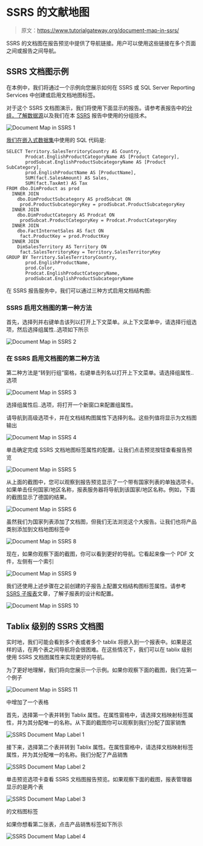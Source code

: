 # SSRS 的文献地图

> 原文：<https://www.tutorialgateway.org/document-map-in-ssrs/>

SSRS 的文档图在报告预览中提供了导航链接。用户可以使用这些链接在多个页面之间或报告之间导航。

## SSRS 文档图示例

在本例中，我们将通过一个示例向您展示如何在 SSRS 或 SQL Server Reporting Services 中创建或启用文档地图标签。

对于这个 SSRS 文档图演示，我们将使用下面显示的报告。请参考表报告中的[分组，了解](https://www.tutorialgateway.org/ssrs-grouping-in-table-reports/)[数据源](https://www.tutorialgateway.org/ssrs-shared-data-source/)以及我们在本 [SSRS](https://www.tutorialgateway.org/ssrs/) 报告中使用的分组技术。

![Document Map in SSRS 1](img/b47bdedf13c62e10f0b8a3921baa247e.png)

[我们在](https://www.tutorialgateway.org/sql/)[嵌入式数据集](https://www.tutorialgateway.org/embedded-dataset-in-ssrs/)中使用的 SQL 代码是:

```
SELECT Territory.SalesTerritoryCountry AS Country,
       Prodcat.EnglishProductCategoryName AS [Product Category], 
       prodSubcat.EnglishProductSubcategoryName AS [Product SubCategory], 
       prod.EnglishProductName AS [ProductName], 
       SUM(fact.SalesAmount) AS Sales, 
       SUM(fact.TaxAmt) AS Tax
FROM dbo.DimProduct as prod 
  INNER JOIN 
    dbo.DimProductSubcategory AS prodSubcat ON 
     prod.ProductSubcategoryKey = prodSubcat.ProductSubcategoryKey 
  INNER JOIN  
    dbo.DimProductCategory AS Prodcat ON 
     prodSubcat.ProductCategoryKey = Prodcat.ProductCategoryKey 
  INNER JOIN  
    dbo.FactInternetSales AS fact ON 
     fact.ProductKey = prod.ProductKey 
  INNER JOIN
    DimSalesTerritory AS Territory ON 
     fact.SalesTerritoryKey = Territory.SalesTerritoryKey
GROUP BY Territory.SalesTerritoryCountry,
       prod.EnglishProductName, 
       prod.Color, 
       Prodcat.EnglishProductCategoryName, 
       prodSubcat.EnglishProductSubcategoryName
```

在 SSRS 报告服务中，我们可以通过三种方式启用文档结构图:

### SSRS 启用文档图的第一种方法

首先，选择列并右键单击该列以打开上下文菜单。从上下文菜单中，请选择行组选项，然后选择组属性..选项如下所示

![Document Map in SSRS 2](img/bd078393ff30c00ce6f609b730dc270c.png)

### 在 SSRS 启用文档图的第二种方法

第二种方法是“转到行组”窗格，右键单击列名以打开上下文菜单。请选择组属性..选项

![Document Map in SSRS 3](img/318527bff391d3f26ccddc103588b0bf.png)

选择组属性后..选项，将打开一个新窗口来配置组属性。

请导航到高级选项卡，并在文档结构图属性下选择列名。这些列值将显示为文档图输出

![Document Map in SSRS 4](img/83dc305fd221c9e7231cdf907f4b8871.png)

单击确定完成 SSRS 文档地图标签属性的配置。让我们点击预览按钮查看报告预览

![Document Map in SSRS 5](img/637a015e4a4d50ed7cd5d5538ae07b98.png)

从上面的截图中，您可以观察到报告预览显示了一个带有国家列表的单独选项卡。如果单击任何国家/地区名称，报表服务器将导航到该国家/地区名称。例如，下面的截图显示了德国的结果。

![Document Map in SSRS 6](img/4c402e4b1f80a4aa93191628891f2119.png)

虽然我们为国家列表添加了文档图，但我们无法浏览这个大报告。让我们也将产品类别添加到文档地图标签中

![Document Map in SSRS 8](img/21a3a698318da528746269e85e12624e.png)

现在，如果你观察下面的截图，你可以看到更好的导航。它看起来像一个 PDF 文件，左侧有一个索引

![Document Map in SSRS 9](img/8613b09d37a17fa0fee64fe8615afc78.png)

我们还使用上述步骤在之前创建的子报告上配置文档结构图标签属性。请参考 [SSRS 子报表](https://www.tutorialgateway.org/ssrs-subreports/)文章，了解子报表的设计和配置。

![Document Map in SSRS 10](img/faf7254cef441cafa0d6365d6509692c.png)

## Tablix 级别的 SSRS 文档图

实时地，我们可能会看到多个表或者多个 tablix 将嵌入到一个报表中。如果是这样的话，在两个表之间导航将会很困难。在这些情况下，我们可以在 tablix 级别使用 SSRS 文档图属性来实现更好的导航。

为了更好地理解，我们将向您展示一个示例。如果你观察下面的截图，我们在第一个例子

![Document Map in SSRS 11](img/4de46faf5f1229239fab9c2cd5c96c7b.png)

中增加了一个表格

首先，选择第一个表并转到 Tablix 属性。在属性窗格中，请选择文档映射标签属性，并为其分配唯一的名称。从下面的截图你可以观察到我们分配了国家销售

![SSRS Document Map Label 1](img/5a19dd0cad28a58806ec89b62592b9de.png)

接下来，选择第二个表并转到 Tablix 属性。在属性窗格中，请选择文档映射标签属性，并为其分配唯一的名称。我们分配了产品销售

![SSRS Document Map Label 2](img/05a21c7352d021eaa5c18a805f4a26cc.png)

单击预览选项卡查看 SSRS 文档图报告预览。如果观察下面的截图，报表管理器显示的是两个表

![SSRS Document Map Label 3](img/7d8bf2574686e361d76500428369fb0e.png)

的文档图标签

如果你想看第二张表，点击产品销售标签如下所示

![SSRS Document Map Label 4](img/5d4aa6f09abb4d22bc82afa0f43189d2.png)
